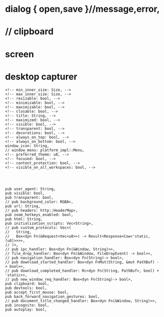 # dialog { open,save }//message,error,
# // clipboard
# screen
# desktop capturer


    <!-- min_inner_size: Size, -->
    <!-- max_inner_size: Size, -->
    <!-- resizable: bool, -->
    <!-- minimizable: bool, -->
    <!-- maximizable: bool, -->
    <!-- closable: bool, -->
    <!-- title: String, -->
    <!-- maximized: bool, -->
    <!-- visible: bool, -->
    <!-- transparent: bool, -->
    <!-- decorations: bool, -->
    <!-- always_on_top: bool, -->
    <!-- always_on_bottom: bool, -->
    window_icon: String,
    // window_menu: platform_impl::Menu,
    <!-- preferred_theme: u8, -->
    <!-- focused: bool, -->
    <!-- content_protection: bool, -->
    <!-- visible_on_all_workspaces: bool, -->
    



    pub user_agent: String,
    pub visible: bool,
    pub transparent: bool,
    // pub background_color: RGBA>,
    pub url: String,
    // pub headers: http::HeaderMap>,
    pub zoom_hotkeys_enabled: bool,
    pub html: String,
    pub initialization_scripts: Vec<String>,
    // pub custom_protocols: Vec<(
    //   String,
    //   Box<dyn Fn(&Request<Vec<u8>>) -> Result<Response<Cow<'static, [u8]>>>>,
    // )>,
    // pub ipc_handler: Box<dyn Fn(&Window, String)>>,
    // file_drop_handler: Box<dyn Fn(&Window, FileDropEvent) -> bool>>,
    // pub navigation_handler: Box<dyn Fn(String)-> bool>,
    // pub download_started_handler: Box<dyn FnMut(String, &mut PathBuf) -> bool>>,
    // pub download_completed_handler: Rc<dyn Fn(String, PathBuf>, bool) + 'static>>,
    // pub new_window_req_handler: Box<dyn Fn(String)-> bool>,
    pub clipboard: bool,
    pub devtools: bool,
    pub accept_first_mouse: bool,
    pub back_forward_navigation_gestures: bool,
    // pub document_title_changed_handler: Box<dyn Fn(&Window, String)>>,
    pub incognito: bool,
    pub autoplay: bool,